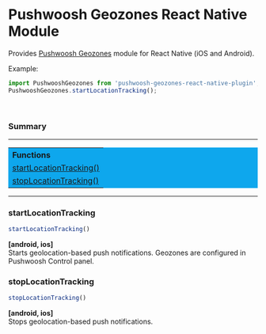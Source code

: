 # Pushwoosh Geozones React Native Module #

Provides [Pushwoosh Geozones](https://www.pushwoosh.com/docs/geozones) module for React Native (iOS and Android).

Example:

```js
import PushwooshGeozones from 'pushwoosh-geozones-react-native-plugin';
PushwooshGeozones.startLocationTracking();
```

<br>
<h3>Summary</h3>
<hr />
<table width=100% style='background-color:#0EA7ED;'>
<tbody>
<tr>
<th align="left" colspan="2"><strong>Functions</strong></th>
</tr>
<tr class="even"><td><a href="#startLocationTracking">startLocationTracking()</a></td></tr>
<tr class="odd"><td><a href="#stopLocationTracking">stopLocationTracking()</a></td></tr>
</tbody>
</table>
<hr />


### startLocationTracking

```js
startLocationTracking()
```

**[android, ios]**  
Starts geolocation-based push notifications. Geozones are configured in Pushwoosh Control panel.

### stopLocationTracking

```js
stopLocationTracking()
```
**[android, ios]**  
Stops geolocation-based push notifications.
